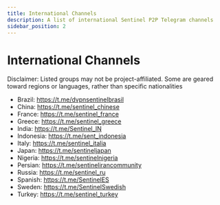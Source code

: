```yaml
---
title: International Channels
description: A list of international Sentinel P2P Telegram channels 
sidebar_position: 2
---
```


# International Channels

Disclaimer: Listed groups may not be project-affiliated. Some are geared toward regions or languages, rather than specific nationalities

- Brazil: https://t.me/dvpnsentinelbrasil
- China: https://t.me/sentinel_chinese
- France: https://t.me/sentinel_france
- Greece: https://t.me/sentinel_greece
- India: https://t.me/Sentinel_IN
- Indonesia: https://t.me/sent_indonesia
- Italy: https://t.me/sentinel_italia
- Japan: https://t.me/sentineljapan
- Nigeria: https://t.me/sentinelnigeria
- Persian: https://t.me/sentinelirancommunity
- Russia: https://t.me/sentinel_ru
- Spanish: https://t.me/SentinelES
- Sweden: https://t.me/SentinelSwedish
- Turkey: https://t.me/sentinel_turkey